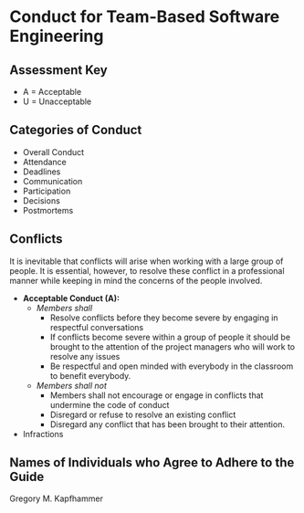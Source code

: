 # Conduct for Team-Based Software Engineering

## Assessment Key

* A = Acceptable
* U = Unacceptable

## Categories of Conduct

* Overall Conduct
* Attendance
* Deadlines
* Communication
* Participation
* Decisions
* Postmortems
## Conflicts
It is inevitable that conflicts will arise when working with a large group of people. It is essential, however, to resolve these conflict in a professional manner while keeping in mind the concerns of the people involved.
* **Acceptable Conduct (A):**
  * *Members shall*
    * Resolve conflicts before they become severe by engaging in respectful conversations
    * If conflicts become severe within a group of people it should be brought to the attention of the project managers who will work to resolve any issues
    * Be respectful and open minded with everybody in the classroom to benefit everybody.
  * *Members shall not*
    * Members shall not encourage or engage in conflicts that undermine the code of conduct
    * Disregard or refuse to resolve an existing conflict
    * Disregard any conflict that has been brought to their attention.
* Infractions

## Names of Individuals who Agree to Adhere to the Guide

Gregory M. Kapfhammer
